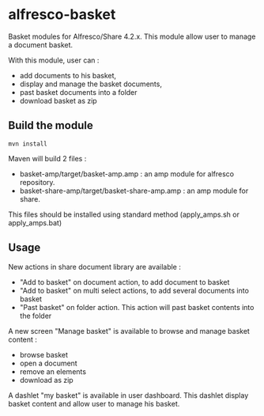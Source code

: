 alfresco-basket
===============

Basket modules for Alfresco/Share 4.2.x. This module allow user to manage a document basket.

With this module, user can :
- add documents to his basket,
- display and manage the basket documents,
- past basket documents into a folder
- download basket as zip


Build the module
----------------

```shell
mvn install
```

Maven will build 2 files :
- basket-amp/target/basket-amp.amp : an amp module for alfresco repository.
- basket-share-amp/target/basket-share-amp.amp : an amp module for share.


This files should be installed using standard method (apply_amps.sh or apply_amps.bat)


Usage
-----

New actions in share document library are available :
- "Add to basket" on document action, to add document to basket
- "Add to basket" on multi select actions, to add several documents into basket
- "Past basket" on folder action. This action will past basket contents into the folder


A new screen "Manage basket" is available to browse and manage basket content :
- browse basket
- open a document
- remove an elements
- download as zip

A dashlet "my basket" is available in user dashboard. This dashlet display basket content and allow user to manage his basket.

